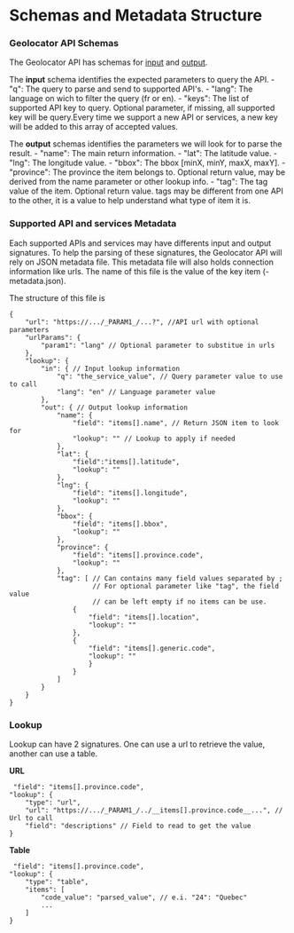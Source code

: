 # Schemas and Metadata Structure

### Geolocator API Schemas
The Geolocator API has schemas for [input](./api/in-api-schema,json) and [output](./api-out-schema.json).

The __input__ schema identifies the expected parameters to query the API.
    - "q": The query to parse and send to supported API's.
    - "lang": The language on wich to filter the query (fr or en).
    - "keys": The list of supported API key to query. Optional parameter, if missing, all
supported key will be query.Every time we support a new API or services, a new key will be added to this array of accepted values.

The __output__ schemas identifies the parameters we will look for to parse the result.
    - "name": The main return information.
    - "lat": The latitude value.
    - "lng": The longitude value.
    - "bbox": The bbox [minX, minY, maxX, maxY].
    - "province": The province the item belongs to. Optional return value, may be derived from the name parameter or other lookup info.
    - "tag": The tag value of the item. Optional return value. tags may be different from one API to the other, it is a value to help understand what type of item it is.

### Supported API and services Metadata
Each supported APIs and services may have differents input and output signatures. To help the parsing of these signatures, the Geolocator API will rely on JSON metadata file. This metadata file will also holds connection information like urls. The name of this file is the value of the key item (<key>-metadata.json).

The structure of this file is
```
{
    "url": "https://.../_PARAM1_/...?", //API url with optional parameters
    "urlParams": {
        "param1": "lang" // Optional parameter to substitue in urls
    },
    "lookup": {
        "in": { // Input lookup information
            "q": "the_service_value", // Query parameter value to use to call
            "lang": "en" // Language parameter value
        },
        "out": { // Output lookup information
            "name": {
                "field": "items[].name", // Return JSON item to look for
                "lookup": "" // Lookup to apply if needed
            },
            "lat": {
                "field":"items[].latitude",
                "lookup": ""
            },
            "lng": {
                "field": "items[].longitude",
                "lookup": ""
            },
            "bbox": {
                "field": "items[].bbox",
                "lookup": ""
            },
            "province": {
                "field": "items[].province.code",
                "lookup": ""
            },
            "tag": [ // Can contains many field values separated by ;
                     // For optional parameter like "tag", the field value
                     // can be left empty if no items can be use.
                {
                    "field": "items[].location",
                    "lookup": ""
                },
                {
                    "field": "items[].generic.code",
                    "lookup": ""
                    }
                }
            ]
        }
    }
}
```

### Lookup
Lookup can have 2 signatures. One can use a url to retrieve the value, another can use a table.

__URL__
```
 "field": "items[].province.code",
"lookup": {
    "type": "url",
    "url": "https://.../_PARAM1_/../__items[].province.code__...", // Url to call
    "field": "descriptions" // Field to read to get the value
}
```
__Table__
```
 "field": "items[].province.code",
"lookup": {
    "type": "table",
    "items": [
        "code_value": "parsed_value", // e.i. "24": "Quebec"
        ...
    ]
}
```
